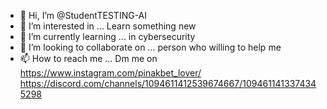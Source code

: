 - 👋 Hi, I’m @StudentTESTING-AI
- 👀 I’m interested in ... Learn something new
- 🌱 I’m currently learning ... in cybersecurity
- 💞️ I’m looking to collaborate on ... person who willing to help me
- 📫 How to reach me ... Dm me on https://www.instagram.com/pinakbet_lover/ https://discord.com/channels/1094611412539674667/1094611413374345298

<!---
StudentTESTING-AI/StudentTESTING-AI is a ✨ special ✨ repository because its `README.md` (this file) appears on your GitHub profile.
You can click the Preview link to take a look at your changes.
--->
